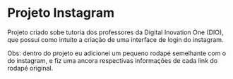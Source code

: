 # Projeto Instagram
Projeto criado sobe tutoria dos professores da Digital Inovation One (DIO), 
que possuí  como intuíto a criação de uma interface de login do instagram.

Obs: dentro do projeto eu adicionei um pequeno rodapé semelhante com o do instagram,
e fiz uma ancora respectivas informações de cada link do rodapé original.
